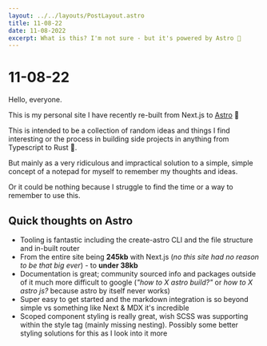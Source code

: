 ```yaml
---
layout: ../../layouts/PostLayout.astro
title: 11-08-22
date: 11-08-2022
excerpt: What is this? I'm not sure - but it's powered by Astro 🚀
---
```


# 11-08-22

Hello, everyone.

This is my personal site I have recently re-built from Next.js to [Astro](https://astro.build) 🚀

This is intended to be a collection of random ideas and things I find interesting or the process in building side projects in anything from Typescript to Rust 🦀. 

But mainly as a very ridiculous and impractical solution to a simple, simple concept of a notepad for myself to remember my thoughts and ideas.

Or it could be nothing because I struggle to find the time or a way to remember to use this.

## Quick thoughts on Astro
- Tooling is fantastic including the create-astro CLI and the file structure and in-built router
- From the entire site being __245kb__ with Next.js (*no this site had no reason to be that big ever*) - to __under 38kb__
- Documentation is great; community sourced info and packages outside of it much more difficult to google (*"how to X astro build?"* or *how to X astro js?* because astro by itself never works)
- Super easy to get started and the markdown integration is so beyond simple vs something like Next & MDX it's incredible
- Scoped component styling is really great, wish SCSS was supporting within the style tag (mainly missing nesting). Possibly some better styling solutions for this as I look into it more
